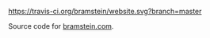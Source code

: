 https://travis-ci.org/bramstein/website.svg?branch=master

Source code for [bramstein.com](http://www.bramstein.com).
